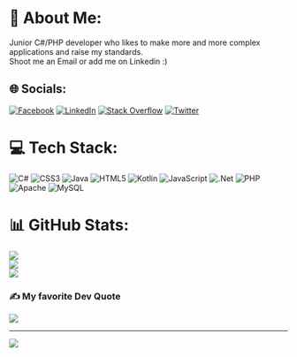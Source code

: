 # 💫 About Me:
Junior C#/PHP developer who likes to make more and more complex applications and raise my standards.<br>Shoot me an Email or add me on Linkedin :)


## 🌐 Socials:
[![Facebook](https://img.shields.io/badge/Facebook-%231877F2.svg?logo=Facebook&logoColor=white)](https://facebook.com/stefan.nicolaicadan) [![LinkedIn](https://img.shields.io/badge/LinkedIn-%230077B5.svg?logo=linkedin&logoColor=white)](https://linkedin.com/in/nicolaicadanstefan) [![Stack Overflow](https://img.shields.io/badge/-Stackoverflow-FE7A16?logo=stack-overflow&logoColor=white)](https://stackoverflow.com/users/17716331) [![Twitter](https://img.shields.io/badge/Twitter-%231DA1F2.svg?logo=Twitter&logoColor=white)](https://twitter.com/@NiKoDS11) 

# 💻 Tech Stack:
![C#](https://img.shields.io/badge/c%23-%23239120.svg?style=for-the-badge&logo=c-sharp&logoColor=white) ![CSS3](https://img.shields.io/badge/css3-%231572B6.svg?style=for-the-badge&logo=css3&logoColor=white) ![Java](https://img.shields.io/badge/java-%23ED8B00.svg?style=for-the-badge&logo=java&logoColor=white) ![HTML5](https://img.shields.io/badge/html5-%23E34F26.svg?style=for-the-badge&logo=html5&logoColor=white) ![Kotlin](https://img.shields.io/badge/kotlin-%230095D5.svg?style=for-the-badge&logo=kotlin&logoColor=white) ![JavaScript](https://img.shields.io/badge/javascript-%23323330.svg?style=for-the-badge&logo=javascript&logoColor=%23F7DF1E) ![.Net](https://img.shields.io/badge/.NET-5C2D91?style=for-the-badge&logo=.net&logoColor=white) ![PHP](https://img.shields.io/badge/php-%23777BB4.svg?style=for-the-badge&logo=php&logoColor=white) ![Apache](https://img.shields.io/badge/apache-%23D42029.svg?style=for-the-badge&logo=apache&logoColor=white) ![MySQL](https://img.shields.io/badge/mysql-%2300f.svg?style=for-the-badge&logo=mysql&logoColor=white)
# 📊 GitHub Stats:
![](https://github-readme-stats.vercel.app/api?username=nicolaicadanstefan&theme=dark&hide_border=false&include_all_commits=false&count_private=false)<br/>
![](https://github-readme-streak-stats.herokuapp.com/?user=nicolaicadanstefan&theme=dark&hide_border=false)<br/>
![](https://github-readme-stats.vercel.app/api/top-langs/?username=nicolaicadanstefan&theme=dark&hide_border=false&include_all_commits=false&count_private=false&layout=compact)

### ✍️ My favorite Dev Quote
![](https://quotes-github-readme.vercel.app/api?type=horizontal&theme=radical)

---
[![](https://visitcount.itsvg.in/api?id=nicolaicadanstefan&icon=5&color=0)](https://visitcount.itsvg.in)
